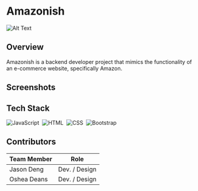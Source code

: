 # Amazonish

![Alt Text](https://media.giphy.com/media/zWyv9xtsEfXQQ/giphy.gif)
## Overview

Amazonish is a backend developer project that mimics the functionality of an e-commerce website, specifically Amazon.

## Screenshots


## Tech Stack
 
![JavaScript](https://img.shields.io/badge/-JavaScript-333333?style=flat&logo=javascript)&nbsp;
![HTML](https://img.shields.io/badge/-HTML-333333?style=flat&logo=HTML5)&nbsp;
![CSS](https://img.shields.io/badge/-CSS-333333?style=flat&logo=CSS3&logoColor=1572B6)&nbsp;
![Bootstrap](https://img.shields.io/badge/-Bootstrap-333333?style=flat&logo=bootstrap&logoColor=563D7C)


## Contributors

Team Member  | Role
------------ | -------------
Jason Deng   | Dev. / Design
Oshea Deans  | Dev. / Design



